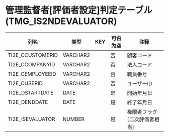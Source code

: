 # 管理監督者[評価者設定]判定テーブル(TMG_IS2NDEVALUATOR)
| 列名   | 类型   | KEY  | 可否为空 | 注释   |
| ---- | ---- | ---- | ---- | ---- |
|TI2E_CCUSTOMERID|VARCHAR2||否|顧客コード|
|TI2E_CCOMPANYID|VARCHAR2||否|法人コード|
|TI2E_CEMPLOYEEID|VARCHAR2||否|職員番号|
|TI2E_CUSERID|VARCHAR2||否|ユーザーID|
|TI2E_DSTARTDATE|DATE||是|開始年月日|
|TI2E_DENDDATE|DATE||是|終了年月日|
|TI2E_ISEVALUATOR|NUMBER||是|権限者フラグ[二次評価者相当]|
